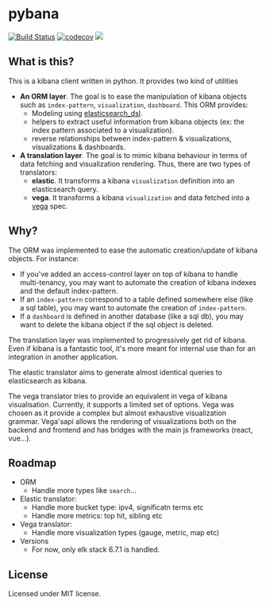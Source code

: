 # pybana

[![Build Status](https://travis-ci.org/optimdata/pybana.svg?branch=master)](https://travis-ci.org/optimdata/pybana)
[![codecov](https://codecov.io/gh/optimdata/pybana/branch/master/graph/badge.svg)](https://codecov.io/gh/optimdata/pybana)
![](https://img.shields.io/badge/python-3.6-brightgreen.svg)

## What is this?

This is a kibana client written in python. It provides two kind of utilities
- **An ORM layer**. The goal is to ease the manipulation of kibana objects such as `index-pattern`, `visualization`, `dashboard`. This ORM provides:
  - Modeling using [elasticsearch_dsl](https://elasticsearch-dsl.readthedocs.io/).
  - helpers to extract useful information from kibana objects (ex: the index pattern associated to a visualization).
  - reverse relationships between index-pattern & visualizations, visualizations & dashboards.
- **A translation layer**. The goal is to mimic kibana behaviour in terms of data fetching and visualization rendering. Thus, there are two types of translators:
  - **elastic**. It transforms a kibana `visualization` definition into an elasticsearch query.
  - **vega**. It transforms a kibana `visualization` and data fetched into a [vega](https://vega.github.io/) spec.

## Why?

The ORM was implemented to ease the automatic creation/update of kibana objects. For instance:
- If you've added an access-control layer on top of kibana to handle multi-tenancy, you may want to automate the creation of kibana indexes and the default index-pattern.
- If an `index-pattern` correspond to a table defined somewhere else (like a sql table), you may want to automate the creation of `index-pattern`.
- If a `dashboard` is defined in another database (like a sql db), you may want to delete the kibana object if the sql object is deleted.

The translation layer was implemented to progressively get rid of kibana. Even if kibana is a fantastic tool, it's more meant for internal use than for an integration in another application.

The elastic translator aims to generate almost identical queries to elasticsearch as kibana.

The vega translator tries to provide an equivalent in vega of kibana visualisation. Currently, it supports a limited set of options. Vega was chosen as it provide a complex but almost exhaustive visualization grammar. Vega'sapi allows the rendering of visualizations both on the backend and frontend and has bridges with the main js frameworks (react, vue…).

## Roadmap

- ORM
  - Handle more types like `search`…
- Elastic translator:
  - Handle more bucket type: ipv4, significatn terms etc
  - Handle more metrics: top hit, sibling etc
- Vega translator:
  - Handle more visualization types (gauge, metric, map etc)
- Versions
  - For now, only elk stack 6.7.1 is handled.

## License

Licensed under MIT license.
